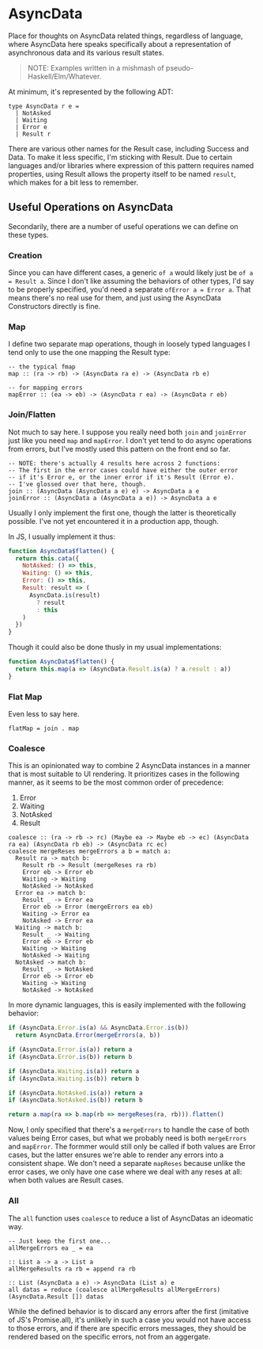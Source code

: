 AsyncData
=========

Place for thoughts on AsyncData related things, regardless of language, where AsyncData here speaks specifically about a representation of asynchronous data and its various result states.

> NOTE: Examples written in a mishmash of pseudo-Haskell/Elm/Whatever.

At minimum, it's represented by the following ADT:

```
type AsyncData r e =
  | NotAsked
  | Waiting
  | Error e
  | Result r
```

There are various other names for the Result case, including Success and Data.  To make it less specific, I'm sticking with Result.  Due to certain languages and/or libraries where expression of this pattern requires named properties, using Result allows the property itself to be named `result`, which makes for a bit less to remember.



## Useful Operations on AsyncData

Secondarily, there are a number of useful operations we can define on these types.


### Creation

Since you can have different cases, a generic `of a` would likely just be `of a = Result a`.  Since I don't like assuming the behaviors of other types, I'd say to be properly specified, you'd need a separate `ofError a = Error a`.  That means there's no real use for them, and just using the AsyncData Constructors directly is fine.


### Map

I define two separate map operations, though in loosely typed languages I tend only to use the one mapping the Result type:

```
-- the typical fmap
map :: (ra -> rb) -> (AsyncData ra e) -> (AsyncData rb e)

-- for mapping errors
mapError :: (ea -> eb) -> (AsyncData r ea) -> (AsyncData r eb)
```


### Join/Flatten

Not much to say here.  I suppose you really need both `join` and `joinError` just like you need `map` and `mapError`.  I don't yet tend to do async operations from errors, but I've mostly used this pattern on the front end so far.

```
-- NOTE: there's actually 4 results here across 2 functions:
-- The first in the error cases could have either the outer error
-- if it's Error e, or the inner error if it's Result (Error e).
-- I've glossed over that here, though.
join :: (AsyncData (AsyncData a e) e) -> AsyncData a e
joinError :: (AsyncData a (AsyncData a e)) -> AsyncData a e
```

Usually I only implement the first one, though the latter is theoretically possible.  I've not yet encountered it in a production app, though.

In JS, I usually implement it thus:

```js
function AsyncData$flatten() {
  return this.cata({
    NotAsked: () => this,
    Waiting: () => this,
    Error: () => this,
    Result: result => (
      AsyncData.is(result)
        ? result
        : this
    )
  })
}
```

Though it could also be done thusly in my usual implementations:

```js
function AsyncData$flatten() {
  return this.map(a => (AsyncData.Result.is(a) ? a.result : a))
}
```


### Flat Map

Even less to say here.

```
flatMap = join . map
```


### Coalesce

This is an opinionated way to combine 2 AsyncData instances in a manner that is most suitable to UI rendering.  It prioritizes cases in the following manner, as it seems to be the most common order of precedence:

1. Error
2. Waiting
3. NotAsked
4. Result

```
coalesce :: (ra -> rb -> rc) (Maybe ea -> Maybe eb -> ec) (AsyncData ra ea) (AsyncData rb eb) -> (AsyncData rc ec)
coalesce mergeReses mergeErrors a b = match a:
  Result ra -> match b:
    Result rb -> Result (mergeReses ra rb)
    Error eb -> Error eb
    Waiting -> Waiting
    NotAsked -> NotAsked
  Error ea -> match b:
    Result _ -> Error ea
    Error eb -> Error (mergeErrors ea eb)
    Waiting -> Error ea
    NotAsked -> Error ea
  Waiting -> match b:
    Result _ -> Waiting
    Error eb -> Error eb
    Waiting -> Waiting
    NotAsked -> Waiting
  NotAsked -> match b:
    Result _ -> NotAsked
    Error eb -> Error eb
    Waiting -> Waiting
    NotAsked -> NotAsked
```

In more dynamic languages, this is easily implemented with the following behavior:

```js
if (AsyncData.Error.is(a) && AsyncData.Error.is(b))
  return AsyncData.Error(mergeErrors(a, b))

if (AsyncData.Error.is(a)) return a
if (AsyncData.Error.is(b)) return b

if (AsyncData.Waiting.is(a)) return a
if (AsyncData.Waiting.is(b)) return b

if (AsyncData.NotAsked.is(a)) return a
if (AsyncData.NotAsked.is(b)) return b

return a.map(ra => b.map(rb => mergeReses(ra, rb))).flatten()
```

Now, I only specified that there's a `mergeErrors` to handle the case of both values being Error cases, but what we probably need is both `mergeErrors` and `mapError`.  The formmer would still only be called if both values are Error cases, but the latter ensures we're able to render any errors into a consistent shape.  We don't need a separate `mapReses` because unlike the error cases, we only have one case where we deal with any reses at all: when both values are Result cases.


### All

The `all` function uses `coalesce` to reduce a list of AsyncDatas an ideomatic way.

```
-- Just keep the first one...
allMergeErrors ea _ = ea

:: List a -> a -> List a
allMergeResults ra rb = append ra rb

:: List (AsyncData a e) -> AsyncData (List a) e
all datas = reduce (coalesce allMergeResults allMergeErrors) (AsyncData.Result []) datas
```

While the defined behavior is to discard any errors after the first (imitative of JS's Promise.all), it's unlikely in such a case you would not have access to those errors, and if there are specific errors messages, they should be rendered based on the specific errors, not from an aggergate.
